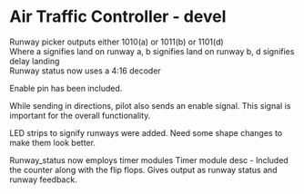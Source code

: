 # Air Traffic Controller - devel

Runway picker outputs either 1010(a) or 1011(b) or 1101(d)<br/>
Where a signifies land on runway a, b signifies land on runway b, d signifies delay landing<br/>
Runway status now uses a 4:16 decoder

Enable pin has been included.

While sending in directions, pilot also sends an enable signal. This signal is important for the overall functionality.

LED strips to signify runways were added. Need some shape changes to make them look better.

Runway_status now employs timer modules
Timer module desc -
	Included the counter along with the flip flops. Gives output as runway status and runway feedback.
